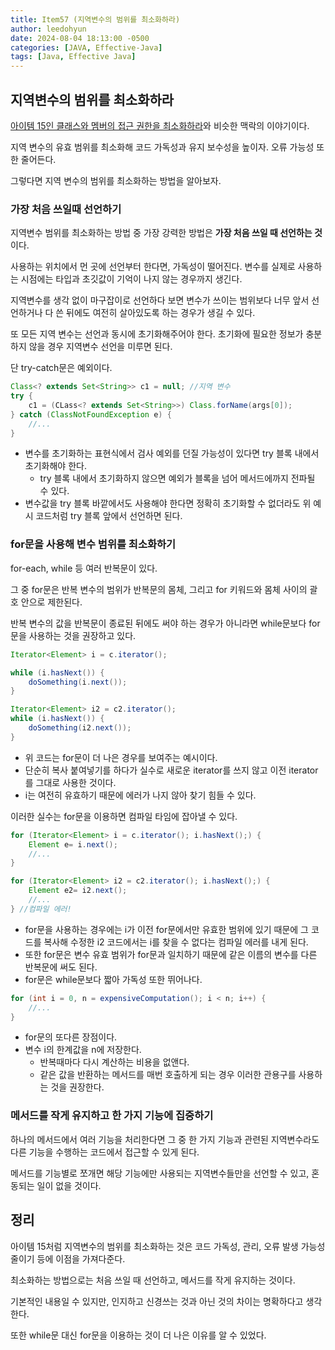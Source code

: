 ```yaml
---
title: Item57 (지역변수의 범위를 최소화하라)
author: leedohyun
date: 2024-08-04 18:13:00 -0500
categories: [JAVA, Effective-Java]
tags: [Java, Effective Java]
---
```


## 지역변수의 범위를 최소화하라

[아이템 15인 클래스와 멤버의 접근 권한을 최소화하라](https://ldhapple.github.io/posts/EffectiveJava-Item15/)와 비슷한 맥락의 이야기이다.

지역 변수의 유효 범위를 최소화해 코드 가독성과 유지 보수성을 높이자. 오류 가능성 또한 줄어든다.

그렇다면 지역 변수의 범위를 최소화하는 방법을 알아보자.

### 가장 처음 쓰일때 선언하기

지역변수 범위를 최소화하는 방법 중 가장 강력한 방법은 **가장 처음 쓰일 때 선언하는 것**이다.

사용하는 위치에서 먼 곳에 선언부터 한다면, 가독성이 떨어진다. 변수를 실제로 사용하는 시점에는 타입과 초깃값이 기억이 나지 않는 경우까지 생긴다.

지역변수를 생각 없이 마구잡이로 선언하다 보면 변수가 쓰이는 범위보다 너무 앞서 선언하거나 다 쓴 뒤에도 여전히 살아있도록 하는 경우가 생길 수 있다.

또 모든 지역 변수는 선언과 동시에 초기화해주어야 한다. 초기화에 필요한 정보가 충분하지 않을 경우 지역변수 선언을 미루면 된다.

단 try-catch문은 예외이다.

```java
Class<? extends Set<String>> c1 = null; //지역 변수
try {
	c1 = (CLass<? extends Set<String>>) Class.forName(args[0]);
} catch (ClassNotFoundException e) {
	//...
}
```

- 변수를 초기화하는 표현식에서 검사 예외를 던질 가능성이 있다면 try 블록 내에서 초기화해야 한다.
	- try 블록 내에서 초기화하지 않으면 예외가 블록을 넘어 메서드에까지 전파될 수 있다.
- 변수값을 try 블록 바깥에서도 사용해야 한다면 정확히 초기화할 수 없더라도 위 예시 코드처럼 try 블록 앞에서 선언하면 된다.

### for문을 사용해 변수 범위를 최소화하기

for-each, while 등 여러 반복문이 있다.

그 중 for문은 반복 변수의 범위가 반복문의 몸체, 그리고 for 키워드와 몸체 사이의 괄호 안으로 제한된다.

반복 변수의 값을 반복문이 종료된 뒤에도 써야 하는 경우가 아니라면 while문보다 for문을 사용하는 것을 권장하고 있다.

```java
Iterator<Element> i = c.iterator();

while (i.hasNext()) {
	doSomething(i.next());
}

Iterator<Element> i2 = c2.iterator();
while (i.hasNext()) {
	doSomething(i2.next());
}
```

- 위 코드는 for문이 더 나은 경우를 보여주는 예시이다.
- 단순히 복사 붙여넣기를 하다가 실수로 새로운 iterator를 쓰지 않고 이전 iterator를 그대로 사용한 것이다.
- i는 여전히 유효하기 때문에 에러가 나지 않아 찾기 힘들 수 있다.
	
이러한 실수는 for문을 이용하면 컴파일 타임에 잡아낼 수 있다.

```java
for (Iterator<Element> i = c.iterator(); i.hasNext();) {
	Element e= i.next();
	//...
}

for (Iterator<Element> i2 = c2.iterator(); i.hasNext();) {
	Element e2= i2.next();
	//...
} //컴파일 에러!
```

- for문을 사용하는 경우에는 i가 이전 for문에서만 유효한 범위에 있기 때문에 그 코드를 복사해 수정한 i2 코드에서는 i를 찾을 수 없다는 컴파일 에러를 내게 된다.
- 또한 for문은 변수 유효 범위가 for문과 일치하기 때문에 같은 이름의 변수를 다른 반복문에 써도 된다.
- for문은 while문보다 짧아 가독성 또한 뛰어나다.

```java
for (int i = 0, n = expensiveComputation(); i < n; i++) {
	//...
}
```

- for문의 또다른 장점이다.
- 변수 i의 한계값을 n에 저장한다.
	- 반복때마다 다시 계산하는 비용을 없앤다.
	- 같은 값을 반환하는 메서드를 매번 호출하게 되는 경우 이러한 관용구를 사용하는 것을 권장한다.

### 메서드를 작게 유지하고 한 가지 기능에 집중하기

하나의 메서드에서 여러 기능을 처리한다면 그 중 한 가지 기능과 관련된 지역변수라도 다른 기능을 수행하는 코드에서 접근할 수 있게 된다.

메서드를 기능별로 쪼개면 해당 기능에만 사용되는 지역변수들만을 선언할 수 있고, 혼동되는 일이 없을 것이다.

## 정리

아이템 15처럼 지역변수의 범위를 최소화하는 것은 코드 가독성, 관리, 오류 발생 가능성 줄이기 등에 이점을 가져다준다.

최소화하는 방법으로는 처음 쓰일 때 선언하고, 메서드를 작게 유지하는 것이다.

기본적인 내용일 수 있지만, 인지하고 신경쓰는 것과 아닌 것의 차이는 명확하다고 생각한다. 

또한 while문 대신 for문을 이용하는 것이 더 나은 이유를 알 수 있었다.
